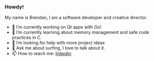 ### Howdy!

My name is Brendan, I am a software developer and creative director. 

- 🔭 I’m currently working on Qt apps with Go! 
- 🌱 I’m currently learning about memory management and safe code practices in C. 
- 🤔 I’m looking for help with more project ideas 
- 💬 Ask me about surfing, I love to talk about it.
- 📫 How to reach me: [linkedin](https://www.linkedin.com/in/brendancreates)
